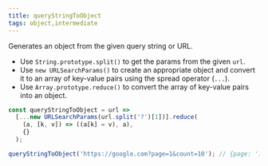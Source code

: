 ```yaml
---
title: queryStringToObject
tags: object,intermediate
---
```


Generates an object from the given query string or URL.

- Use `String.prototype.split()` to get the params from the given `url`.
- Use `new URLSearchParams()` to create an appropriate object and convert it to an array of key-value pairs using the spread operator (`...`).
- Use `Array.prototype.reduce()` to convert the array of key-value pairs into an object.

```js
const queryStringToObject = url =>
  [...new URLSearchParams(url.split('?')[1])].reduce(
    (a, [k, v]) => ((a[k] = v), a),
    {}
  );
```

```js
queryStringToObject('https://google.com?page=1&count=10'); // {page: '1', count: '10'}
```
